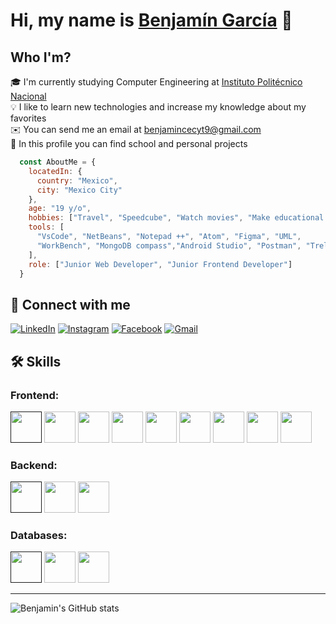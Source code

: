 # Hi, my name is [Benjamín García](http://benjamngarcia.me/) 👋
##  Who I'm?
🎓  I'm currently studying Computer Engineering at [Instituto Politécnico Nacional](https://www.ipn.mx/)  
💡  I like to learn new technologies and increase my knowledge about my favorites    
✉️  You can send me an email at benjamincecyt9@gmail.com    
🔎  In this profile you can find school and personal projects
```javascript
  const AboutMe = {
    locatedIn: {
      country: "Mexico",
      city: "Mexico City"
    },
    age: "19 y/o",
    hobbies: ["Travel", "Speedcube", "Watch movies", "Make educational content"],
    tools: [
      "VsCode", "NetBeans", "Notepad ++", "Atom", "Figma", "UML", 
      "WorkBench", "MongoDB compass","Android Studio", "Postman", "Trello"
    ],
    role: ["Junior Web Developer", "Junior Frontend Developer"]
  }
```
## 📱 Connect with me 
[![LinkedIn](https://img.shields.io/badge/linkedin-%230077B5.svg?style=for-the-badge&logo=linkedin&logoColor=white)](www.linkedin.com/in/benjamngarcia)
[![Instagram](https://img.shields.io/badge/Instagram-%23E4405F.svg?style=for-the-badge&logo=Instagram&logoColor=white)](https://www.instagram.com/benjamngarcia/)
[![Facebook](https://img.shields.io/badge/Facebook-1877F2?style=for-the-badge&logo=facebook&logoColor=white)](https://www.facebook.com/Benjamin.1533)
[![Gmail](https://img.shields.io/badge/Gmail-D14836?style=for-the-badge&logo=gmail&logoColor=white)](mailto:benjamincecyt9@gmail.com)
## 🛠️ Skills
### Frontend:
[<img src="https://cdn.jsdelivr.net/gh/devicons/devicon/icons/html5/html5-plain-wordmark.svg" width="50px"/>]()
<img src="https://cdn.jsdelivr.net/gh/devicons/devicon/icons/css3/css3-plain-wordmark.svg" width="50px"/>
<img src="https://cdn.jsdelivr.net/gh/devicons/devicon/icons/javascript/javascript-plain.svg" width="50px" />
<img src="https://cdn.jsdelivr.net/gh/devicons/devicon/icons/bootstrap/bootstrap-original-wordmark.svg" width="50px"/>
<img src="https://cdn.jsdelivr.net/gh/devicons/devicon/icons/jquery/jquery-plain-wordmark.svg" width="50px"/>
<img src="https://cdn.jsdelivr.net/gh/devicons/devicon/icons/sass/sass-original.svg" width="50px"/>
<img src="https://cdn.jsdelivr.net/gh/devicons/devicon/icons/react/react-original-wordmark.svg" width="50px"/>
<img src="https://cdn.jsdelivr.net/gh/devicons/devicon/icons/redux/redux-original.svg" width="50px"/>
<img src="https://cdn.jsdelivr.net/gh/devicons/devicon/icons/materialui/materialui-original.svg" width="50px"/>
### Backend:
[<img src="https://cdn.jsdelivr.net/gh/devicons/devicon/icons/nodejs/nodejs-plain-wordmark.svg" width="50px"/>]()
<img src="https://cdn.jsdelivr.net/gh/devicons/devicon/icons/java/java-original-wordmark.svg" width="50px"/>
<img src="https://cdn.jsdelivr.net/gh/devicons/devicon/icons/python/python-original-wordmark.svg" width="50px"/>      
### Databases:
[<img src="https://cdn.jsdelivr.net/gh/devicons/devicon/icons/mysql/mysql-original-wordmark.svg" width="50px"/>]()
<img src="https://cdn.jsdelivr.net/gh/devicons/devicon/icons/mongodb/mongodb-plain-wordmark.svg" width="50px"/>
<img src="https://cdn.jsdelivr.net/gh/devicons/devicon/icons/firebase/firebase-plain-wordmark.svg" width="50px"/>
<hr />

![Benjamin's GitHub stats](https://github-readme-stats.vercel.app/api?username=benjamngarcia&count_private=true&show_icons=true&theme=react)
